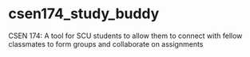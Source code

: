 # csen174_study_buddy
CSEN 174: A tool for SCU students to allow them to connect with fellow classmates to form groups and collaborate on assignments
